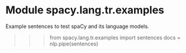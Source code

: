 Module spacy.lang.tr.examples
=============================
Example sentences to test spaCy and its language models.
>>> from spacy.lang.tr.examples import sentences
>>> docs = nlp.pipe(sentences)